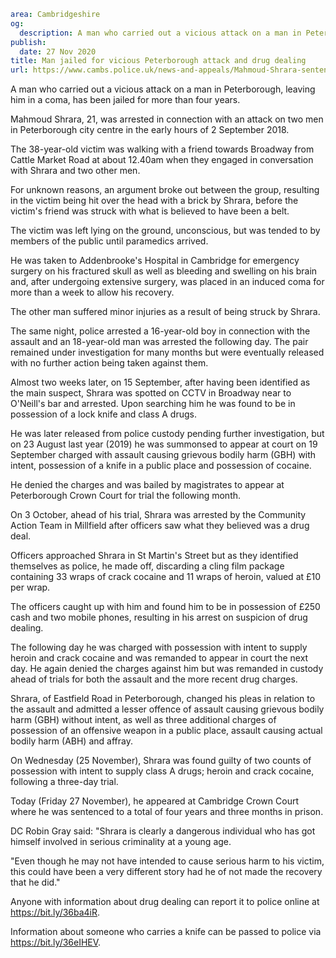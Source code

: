 ```yaml
area: Cambridgeshire
og:
  description: A man who carried out a vicious attack on a man in Peterborough, leaving him in a coma, has been jailed for more than four years.
publish:
  date: 27 Nov 2020
title: Man jailed for vicious Peterborough attack and drug dealing
url: https://www.cambs.police.uk/news-and-appeals/Mahmoud-Shrara-sentencing-Nov2020
```

A man who carried out a vicious attack on a man in Peterborough, leaving him in a coma, has been jailed for more than four years.

Mahmoud Shrara, 21, was arrested in connection with an attack on two men in Peterborough city centre in the early hours of 2 September 2018.

The 38-year-old victim was walking with a friend towards Broadway from Cattle Market Road at about 12.40am when they engaged in conversation with Shrara and two other men.

For unknown reasons, an argument broke out between the group, resulting in the victim being hit over the head with a brick by Shrara, before the victim's friend was struck with what is believed to have been a belt.

The victim was left lying on the ground, unconscious, but was tended to by members of the public until paramedics arrived.

He was taken to Addenbrooke's Hospital in Cambridge for emergency surgery on his fractured skull as well as bleeding and swelling on his brain and, after undergoing extensive surgery, was placed in an induced coma for more than a week to allow his recovery.

The other man suffered minor injuries as a result of being struck by Shrara.

The same night, police arrested a 16-year-old boy in connection with the assault and an 18-year-old man was arrested the following day. The pair remained under investigation for many months but were eventually released with no further action being taken against them.

Almost two weeks later, on 15 September, after having been identified as the main suspect, Shrara was spotted on CCTV in Broadway near to O'Neill's bar and arrested. Upon searching him he was found to be in possession of a lock knife and class A drugs.

He was later released from police custody pending further investigation, but on 23 August last year (2019) he was summonsed to appear at court on 19 September charged with assault causing grievous bodily harm (GBH) with intent, possession of a knife in a public place and possession of cocaine.

He denied the charges and was bailed by magistrates to appear at Peterborough Crown Court for trial the following month.

On 3 October, ahead of his trial, Shrara was arrested by the Community Action Team in Millfield after officers saw what they believed was a drug deal.

Officers approached Shrara in St Martin's Street but as they identified themselves as police, he made off, discarding a cling film package containing 33 wraps of crack cocaine and 11 wraps of heroin, valued at £10 per wrap.

The officers caught up with him and found him to be in possession of £250 cash and two mobile phones, resulting in his arrest on suspicion of drug dealing.

The following day he was charged with possession with intent to supply heroin and crack cocaine and was remanded to appear in court the next day. He again denied the charges against him but was remanded in custody ahead of trials for both the assault and the more recent drug charges.

Shrara, of Eastfield Road in Peterborough, changed his pleas in relation to the assault and admitted a lesser offence of assault causing grievous bodily harm (GBH) without intent, as well as three additional charges of possession of an offensive weapon in a public place, assault causing actual bodily harm (ABH) and affray.

On Wednesday (25 November), Shrara was found guilty of two counts of possession with intent to supply class A drugs; heroin and crack cocaine, following a three-day trial.

Today (Friday 27 November), he appeared at Cambridge Crown Court where he was sentenced to a total of four years and three months in prison.

DC Robin Gray said: "Shrara is clearly a dangerous individual who has got himself involved in serious criminality at a young age.

"Even though he may not have intended to cause serious harm to his victim, this could have been a very different story had he of not made the recovery that he did."

Anyone with information about drug dealing can report it to police online at https://bit.ly/36ba4iR.

Information about someone who carries a knife can be passed to police via https://bit.ly/36eIHEV.
